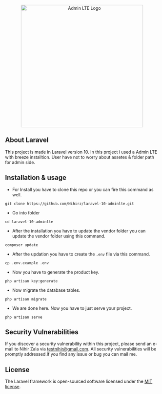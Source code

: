 <p align="center"><a href="https://github.com/Nihirz/laravel-10-adminlte" target="_blank"><img src="https://adminlte.io/wp-content/uploads/2021/03/logo.png" width="400" alt="Admin LTE Logo"></a></p>

## About Laravel

This project is made in Laravel version 10. In this project i used a Admin LTE with breeze installtion. User have not to worry about assetes & folder path for admin side.

## Installation & usage
- For Install you have to clone this repo or you can fire this command as well.

```
git clone https://github.com/Nihirz/laravel-10-adminlte.git
```

- Go into folder

```
cd laravel-10-adminlte
```

- After the installation you have to update the vendor folder you can update the vendor folder using this command.

```
composer update
```

- After the updation you have to create the ```.env``` file via this command.

```
cp .env.example .env
```

- Now you have to generate the product key.

```
php artisan key:generate
```

- Now migrate the database tables.

```
php artisan migrate
```

- We are done here. Now you have to just serve your project.

```
php artisan serve
```

## Security Vulnerabilities

If you discover a security vulnerability within this project, please send an e-mail to Nihir Zala via [testnihir@gmail.com](mailto:testnihir@gmail.com). All security vulnerabilities will be promptly addressed.If you find any issue or bug you can mail me.

## License

The Laravel framework is open-sourced software licensed under the [MIT license](https://opensource.org/licenses/MIT).
